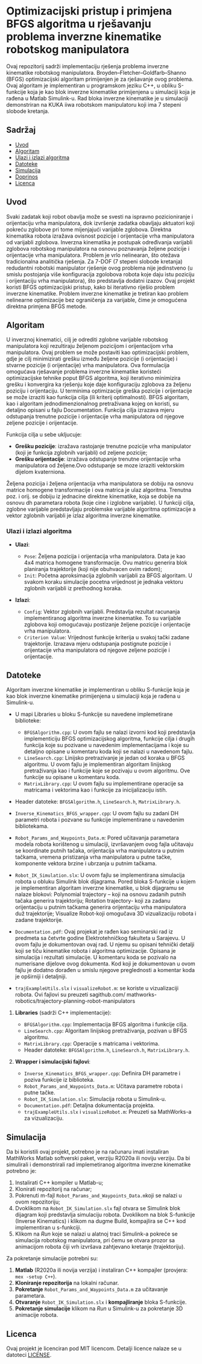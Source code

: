 # Optimizacijski pristup i primjena BFGS algoritma u rješavanju problema inverzne kinematike robotskog manipulatora

Ovaj repozitorij sadrži implementaciju rješenja problema inverzne kinematike robotskog manipulatora. Broyden–Fletcher–Goldfarb–Shanno (BFGS) optimizacijski algoritam primijenjen je za rješavanje ovog problema. Ovaj algoritam je implementiran u programskom jeziku C++, u obliku S-funkcije koja je kao blok inverzne kinematike primijenjena u simulaciji koja je rađena u Matlab Simulink-u. Rad bloka inverzne kinematike je u simulaciji demonstriran na KUKA iiwa robotskom manipulatoru koji ima 7 stepeni slobode kretanja.

## Sadržaj
- [Uvod](#uvod)
- [Algoritam](#algoritam)
- [Ulazi i izlazi algoritma](#ulazi-i-izlazi-algoritma)
- [Datoteke](#datoteke)
- [Simulacija](#simulacija)
- [Doprinos](#doprinos)
- [Licenca](#licenca)


## Uvod
Svaki zadatak koji robot obavlja može se svesti na ispravno pozicioniranje i orijentaciju vrha manipulatora, dok izvršenje zadatka obavljaju aktuatori koji pokreću zglobove pri tome mijenjajući varijable zglobova. Direktna kinematika robota izražava ovisnost pozicije i orijentacije  vrha manipulatora od  varijabli zglobova. Inverzna kinematika je postupak određivanja varijabli zglobova robotskog manipulatora na osnovu poznavanja željene pozicije i orijentacije vrha manipulatora. Problem je vrlo nelinearan, što otežava tradicionalna analitička rješenja.
Za 7-DOF (7 stepeni slobode kretanja) redudantni robotski manipulator rješenje ovog problema nije jedinstveno (u smislu postojanja više konfiguracija zgolobova robota koje daju istu poziciju i orijentaciju vrha manipulatora), što predstavlja dodatni izazov. Ovaj projekt koristi BFGS optimizacijski pristup, kako bi iterativno riješio problem inverzne kinematike. Problem inverzne kinematike je tretiran kao problem nelinearne optimizacije bez ograničenja za varijable, čime je omogućena direktna primjena BFGS metode.

## Algoritam
U inverznoj kinematici, cilj je odrediti zglobne varijable robotskog manipulatora koji rezultiraju željenom pozicijom i orijentacijom vrha manipulatora. Ovaj problem se može postaviti kao optimizacijski problem, gdje je cilj minimizirati grešku između željene pozicije (i orijentacije) i stvarne pozicije (i orijentacije) vrha manipulatora.  Ova formulacija omogućava rješavanje problema inverzne kinematike koristeći optimizacijske tehnike poput BFGS algoritma, koji iterativno minimizira grešku i konvergira ka rješenju koje daje konfiguraciju zglobova za željenu poziciju i orijentaciju. U terminima optimizacije greška pozicije i orijentacije se može izraziti kao funkcija cilja (ili kriterij optimalnosti). BFGS algoritam, kao i algoritam jednodimenzionalnog pretraživana kojeg on koristi, su detaljno opisani u fajlu Documentation.
Funkcija cilja izrazava  mjeru odstupanja trenutne pozicije i orijentacije vrha manipulatora od njegove zeljene pozicije i orijentacije.

Funkcija cilja u sebe ukljucuje:

- **Grešku pozicije**: izražava rastojanje trenutne pozicije vrha manipulator (koji je funkcija zglobnih varijabli) od zeljene pozicije;
- **Grešku orijentacije**: izražava odstupanje trenutne orijentacije vrha manipulatora od željene.Ovo odstupanje se moze izraziti vektorskim dijelom kvaterniona.

Željena pozicija i željena orijentacija vrha manipulatora se dobiju na osnovu matrice homogene transformacije i ova matrica je  ulaz algoritma. Trenutna poz. i orij. se dobiju iz jednacine direktne  kinematike, koja se dobije na osnovu dh parametara robota (koje cine  i izglobne varijable). U funkciji cilja, zglobne varijable predstavljaju problemske varijable algoritma optimizacije a vektor zglobnih varijabli je izlaz algoritma inverzne kinematike.

### Ulazi i izlazi algoritma
- **Ulazi**:  
  - `Pose`: Željena pozicija i orijentacija vrha manipulatora. Data je kao 4x4 matrica homogene transformacije. Ovu matricu generira blok planiranja trajektorije (koji nije obuhvacen ovim radom); 
  - `Init`: Početna aproksimacija zglobnih varijabli za BFGS algoritam. U svakom koraku  simulacije pocetna vrijednost je jednaka vektoru zglobnih varijabli iz prethodnog koraka.  

- **Izlazi**:  
  - `Config`: Vektor zglobnih varijabli. Predstavlja rezultat racunanja implementiranog algoritma inverzne kinematike. To su varijable zglobova koji omogućavaju postizanje željene pozicije i orijentacije vrha manipulatora.  
  - `Criterion Value`: Vrijednost funkcije kriterija u svakoj tački zadane trajektorije. Izrazava mjeru odstupanja postignute pozicije i orijentacije vrha manipulatora od njegove zeljene pozicije i orijentacije.

## Datoteke

Algoritam inverzne kinematike je implementiran u obliku S-funkcije koja je kao blok inverzne kinematike primijenjena u simulaciji koja je rađena u Simulink-u.
- U mapi Libraries u bloku S-funkcije su navedene implemetirane biblioteke:
  - `BFGSAlgorithm.cpp`: U ovom fajlu se nalazi izvorni  kod koji predstavlja implementiciju BFGS optimizacijskog algoritma, funkcije cilja i drugih funkcija koje su pozivane u navedenim implementacijama i koje su       detaljno opisane u komentaru koda koji se nalazi u navedenom fajlu.  
  - `LineSearch.cpp`: Linijsko pretrazivanje je jedan od koraka  u BFGS algoritmu. U ovom fajlu je implementiran algoritam linijskog pretraživanja kao i funkcije koje se pozivaju u ovom algoritmu.  Ove funkcije su       opisane u komentaru koda. 
  - `MatrixLibrary.cpp`: U ovom fajlu su implementirane operacije sa matricama i vektorima kao i funkcije za inicijalizaciju istih.
  
- Header datoteke: `BFGSAlgorithm.h`, `LineSearch.h`, `MatrixLibrary.h`.
- `Inverse_Kinematics_BFGS_wrapper.cpp`:    U ovom fajlu su zadani DH parametri robota i pozvane su funkcije implementirane u navedenim bibliotekama.
- `Robot_Params_and_Waypoints_Data.m`: Pored učitavanja parametara modela robota korištenog u simulaciji, izvršavanjem ovog fajla učitavaju se koordinate putnih tačaka, orijentacija vrha manipulatora u putnim tačkama, vremena pristizanja vrha manipulatora u putne tačke, komponente vektora brzine i ubrzanja u putnim tačkama.
- `Robot_IK_Simulation.slx`: U ovom fajlu se implementirana simulacija robota u obluku Simulink blok dijagrama. Pored bloka S-funkcije u kojem je implementiran algoritam inverzne kinematike, u blok dijagramu se nalaze blokovi: Polynomial trajectory – koji na osnovu zadanih putnih tačaka generira trajektoriju; Rotation trajectory- koji za zadanu orijentaciju u  putnim tačkama generira orijentaciju vrha manipulatora duž trajektorije; Visualize Robot-koji omogučava 3D vizualizaciju robota i zadane trajektorije.
- `Documentation.pdf`: Ovaj projekat je rađen kao seminarski rad iz predmeta sa četvrte godine Elektrotehničkog fakulteta u Sarajevu. U ovom fajlu je dokumentovan ovaj rad. U njemu su opisani tehnički detalji koji se tiču kinematike robota  i algoritma optimizacije. Opisana je simulacija i rezultati simulacije. U komentaru koda se pozivalo na numerisane dijelove ovog dokumenta. Kod koji je dokumentovan u ovom fajlu je dodatno dorađen u smislu njegove preglednosti a komentar koda je opširniji i detaljniji.
- `trajExampleUtils.slx` i `visualizeRobot.m`: se koriste u vizualizaciji robota. Ovi fajlovi su preuzeti sagithub.com/ mathworks-robotics/trajectory-planning-robot-manipulators

1. **Libraries** (sadrži C++ implementacije):  
   - `BFGSAlgorithm.cpp`: Implementacija BFGS algoritma i funkcije cilja.  
   - `LineSearch.cpp`: Algoritam linijskog pretraživanja, pozivan u BFGS algoritmu.  
   - `MatrixLibrary.cpp`: Operacije s matricama i vektorima.  
   - Header datoteke: `BFGSAlgorithm.h`, `LineSearch.h`, `MatrixLibrary.h`.  

2. **Wrapper i simulacijski fajlovi**:  
   - `Inverse_Kinematics_BFGS_wrapper.cpp`: Definira DH parametre i poziva funkcije iz biblioteka.  
   - `Robot_Params_and_Waypoints_Data.m`: Učitava parametre robota i putne tačke.  
   - `Robot_IK_Simulation.slx`: Simulacija robota u Simulink-u.  
   - `Documentation.pdf`: Detaljna dokumentacija projekta.  
   - `trajExampleUtils.slx` i `visualizeRobot.m`: Preuzeti sa MathWorks-a za vizualizaciju.  

## Simulacija
Da bi koristili ovaj projekt, potrebno je na računaru imati instaliran MathWorks Matlab softverski paket, verziju R2020a ili noviju verziju. Da bi simulirali i demonstrirali rad implemetiranog algoritma inverzne kinematike potrebno je:
1.	Instalirati C++ kompiler u Matlab-u; 
2.	Klonirati repozitorij na računar;
3.	Pokrenuti m-fajl `Robot_Params_and_Waypoints_Data.m`koji se nalazi u ovom repozitoriju; 
4.	Dvoklikom na `Robot_IK_Simulation.slx` fajl otvara se Simulink blok dijagram koji predstavlja  simulaciju robota. Dvoklikom na blok S-funkcije (Inverse Kinematics) i klikom na dugme Build, kompajlira se C++ kod implementiran u s-funkciji.
5.	Klikom na *Run* koje se nalazi u alatnoj traci Simulink-a pokreće se simulacija robotskog manipulatora, pri čemu se otvara prozor sa animacijom robota čiji vrh izvršava zahtjevano kretanje (trajektoriju).

Za pokretanje simulacije potrebni su:
1. **Matlab** (R2020a ili novija verzija) i instaliran C++ kompajler (provjera: `mex -setup C++`).  
2. **Kloniranje repozitorija** na lokalni računar.  
3. **Pokretanje** `Robot_Params_and_Waypoints_Data.m` za učitavanje parametara.  
4. **Otvaranje** `Robot_IK_Simulation.slx` i **kompajliranje** bloka S-funkcije.  
5. **Pokretanje simulacije** klikom na *Run* u Simulink-u za pokretanje 3D animacije robota.

## Licenca
Ovaj projekt je licenciran pod MIT licencom. Detalji licence nalaze se u datoteci [LICENSE](./LICENSE).

